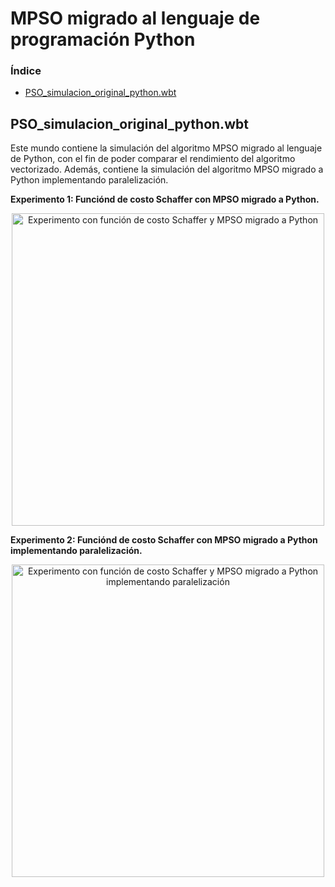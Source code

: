 # MPSO migrado al lenguaje de programación Python

### Índice
- [PSO_simulacion_original_python.wbt](#pso_simulacion_original_pythonwbt)

## PSO_simulacion_original_python.wbt
Este mundo contiene la simulación del algoritmo MPSO migrado al lenguaje de Python, con el fin de poder comparar el rendimiento del algoritmo vectorizado. Además, contiene la simulación del algoritmo MPSO migrado a Python implementando paralelización.

**Experimento 1: Funciónd de costo Schaffer con MPSO migrado a Python.**
<br><div align="center">
    <img src="Figuras/mpso_py_schaffer.gif" width="500" height="auto" alt="Experimento con función de costo Schaffer y MPSO migrado a Python"><br>
</div>

**Experimento 2: Funciónd de costo Schaffer con MPSO migrado a Python implementando paralelización.**
<br><div align="center">
    <img src="Figuras/mpso_py_paral_schaffer.gif" width="500" height="auto" alt="Experimento con función de costo Schaffer y MPSO migrado a Python implementando paralelización"><br>
</div>
